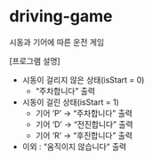 # driving-game
시동과 기어에 따른 운전 게임

[프로그램 설명]
- 시동이 걸리지 않은 상태(isStart = 0) 
  - “주차합니다” 출력
- 시동이 걸린 상태(isStart = 1)
  - 기어 ‘P’ -> “주차합니다” 출력
  - 기어 ‘D’ -> “전진합니다” 출력
  - 기어 ‘R’ -> “후진합니다” 출력
- 이외 : “움직이지 않습니다“ 출력
